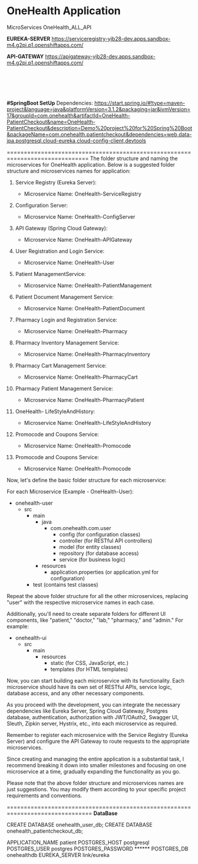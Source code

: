 # OneHealth Application 
MicroServices 
OneHealth_ALL_API

**EUREKA-SERVER**
﻿https://serviceregistry-yjb28-dev.apps.sandbox-m4.g2pi.p1.openshiftapps.com/  

**API-GATEWAY**
https://apigateway-yjb28-dev.apps.sandbox-m4.g2pi.p1.openshiftapps.com/﻿

﻿
===============================================================================
**#SpringBoot SetUp**
Dependencies: 
https://start.spring.io/#!type=maven-project&language=java&platformVersion=3.1.2&packaging=jar&jvmVersion=17&groupId=com.onehealth&artifactId=OneHealth-PatientCheckout&name=OneHealth-PatientCheckout&description=Demo%20project%20for%20Spring%20Boot&packageName=com.onehealth.patientcheckout&dependencies=web,data-jpa,postgresql,cloud-eureka,cloud-config-client,devtools


==============================================================================
The folder structure and naming the microservices for OneHealth application. Below is a suggested folder structure and microservices names for application:

1. Service Registry (Eureka Server):
   - Microservice Name: OneHealth-ServiceRegistry

2. Configuration Server:
   - Microservice Name: OneHealth-ConfigServer

3. API Gateway (Spring Cloud Gateway):
   - Microservice Name: OneHealth-APIGateway

4. User Registration and Login Service:
   - Microservice Name: OneHealth-User

5. Patient ManagementService:
   - Microservice Name: OneHealth-PatientManagement

6. Patient Document Management Service:
   - Microservice Name: OneHealth-PatientDocument

7. Pharmacy Login and Registration Service:
   - Microservice Name: OneHealth-Pharmacy

8. Pharmacy Inventory Management Service:
   - Microservice Name: OneHealth-PharmacyInventory

9. Pharmacy Cart Management Service:
   - Microservice Name: OneHealth-PharmacyCart

10. Pharmacy Patient Management Service:
    - Microservice Name: OneHealth-PharmacyPatient

11. OneHealth- LifeStyleAndHistory:
    - Microservice Name: OneHealth-LifeStyleAndHistory

12. Promocode and Coupons Service:
    - Microservice Name: OneHealth-Promocode

13. Promocode and Coupons Service:
    - Microservice Name: OneHealth-Promocode

Now, let's define the basic folder structure for each microservice:

For each Microservice (Example - OneHealth-User):
- onehealth-user
  - src
    - main
      - java
        - com.onehealth.com.user
          - config (for configuration classes)
          - controller (for RESTful API controllers)
          - model (for entity classes)
          - repository (for database access)
          - service (for business logic)
      - resources
        - application.properties (or application.yml for configuration)
    - test (contains test classes)

Repeat the above folder structure for all the other microservices, replacing "user" with the respective microservice names in each case.

Additionally, you'll need to create separate folders for different UI components, like "patient," "doctor," "lab," "pharmacy," and "admin." For example:

- onehealth-ui
  - src
    - main
      - resources
        - static (for CSS, JavaScript, etc.)
        - templates (for HTML templates)

Now, you can start building each microservice with its functionality. Each microservice should have its own set of RESTful APIs, service logic, database access, and any other necessary components.

As you proceed with the development, you can integrate the necessary dependencies like Eureka Server, Spring Cloud Gateway, Postgres database, authentication, authorization with JWT/OAuth2, Swagger UI, Sleuth, Zipkin server, Hystrix, etc., into each microservice as required.

Remember to register each microservice with the Service Registry (Eureka Server) and configure the API Gateway to route requests to the appropriate microservices.

Since creating and managing the entire application is a substantial task, I recommend breaking it down into smaller milestones and focusing on one microservice at a time, gradually expanding the functionality as you go.

Please note that the above folder structure and microservices names are just suggestions. You may modify them according to your specific project requirements and conventions.



===============================================================================
**DataBase**

CREATE DATABASE onehealth_user_db;
CREATE DATABASE onehealth_patientcheckout_db;

APPLICATION_NAME patient
POSTGRES_HOST  postgresql
POSTGRES_USER   postgres
POSTGRES_PASSWORD  ******
POSTGRES_DB onehealthdb
EUREKA_SERVER link/eureka




